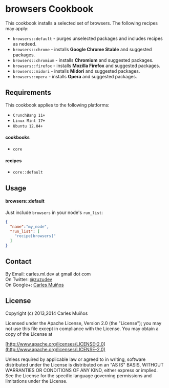 # browsers Cookbook

This cookbook installs a selected set of browsers.
The following recipes may apply:

- `browsers::default`  - purges unselected packages and includes recipes as nedeed.
- `browsers::chrome`   - installs __Google Chrome Stable__ and suggested packages.
- `browsers::chromium` - installs __Chromium__ and suggested packages.
- `browsers::firefox`  - installs __Mozilla Firefox__ and suggested packages.
- `browsers::midori`   - installs __Midori__ and suggested packages.
- `browsers::opera`    - installs __Opera__ and suggested packages.


## Requirements

This cookbook applies to the following platforms:  
- `CrunchBang 11+`
- `Linux Mint 17+`
- `Ubuntu 12.04+`

#### cookbooks
- `core`

#### recipes
- `core::default`


## Usage

#### browsers::default
Just include `browsers` in your node's `run_list`:

```json
{
  "name":"my_node",
  "run_list": [
    "recipe[browsers]"
  ]
}
```


## Contact

By Email:   carles.ml.dev at gmail dot com  
On Twitter: [@zuzudev](https://twitter.com/zuzudev)  
On Google+: [Carles Muiños](https://plus.google.com/109480759201585988691)


## License

Copyright (c) 2013,2014 Carles Muiños

Licensed under the Apache License, Version 2.0 (the "License");
you may not use this file except in compliance with the License.
You may obtain a copy of the License at

[http://www.apache.org/licenses/LICENSE-2.0](http://www.apache.org/licenses/LICENSE-2.0)

Unless required by applicable law or agreed to in writing, software
distributed under the License is distributed on an "AS IS" BASIS,
WITHOUT WARRANTIES OR CONDITIONS OF ANY KIND, either express or implied.
See the License for the specific language governing permissions and
limitations under the License.

